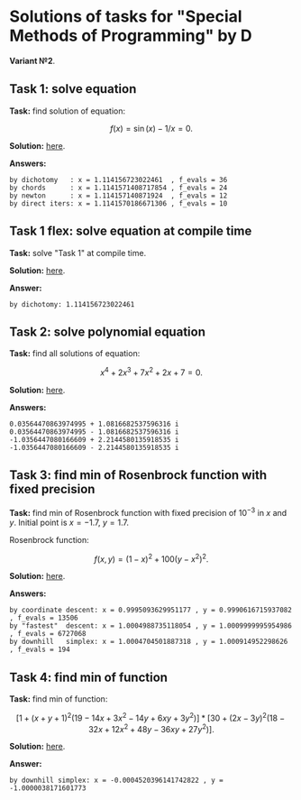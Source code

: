 # Solutions of tasks for "Special Methods of Programming" by D

**Variant №2**.


## Task 1: solve equation
**Task:** find solution of equation:

$$ f(x) = \sin(x) - 1/x = 0 .$$

**Solution:** [here](./task1_solve_equation/src/main.rs).

**Answers:**
```
by dichotomy   : x = 1.114156723022461  , f_evals = 36
by chords      : x = 1.1141571408717854 , f_evals = 24
by newton      : x = 1.114157140871924  , f_evals = 12
by direct iters: x = 1.1141570186671306 , f_evals = 10
```


## Task 1 flex: solve equation at compile time
**Task:** solve "Task 1" at compile time.

**Solution:** [here](./task1_solve_equation_at_compile_time/src/main.rs).

**Answer:**
```
by dichotomy: 1.114156723022461
```


## Task 2: solve polynomial equation
**Task:** find all solutions of equation:

$$ x^4 + 2x^3 + 7x^2 + 2x + 7 = 0 .$$

**Solution:** [here](./task2_solve_polynomial_equation/src/main.rs).

**Answers:**
```
0.03564470863974995 + 1.0816682537596316 i
0.03564470863974995 - 1.0816682537596316 i
-1.0356447080166609 + 2.2144580135918535 i
-1.0356447080166609 - 2.2144580135918535 i
```


## Task 3: find min of Rosenbrock function with fixed precision
**Task:** find min of Rosenbrock function
with fixed precision of $10^{-3}$ in $x$ and $y$.
Initial point is $x=-1.7$, $y=1.7$.

Rosenbrock function:

$$ f(x,y) = (1-x)^2 + 100 (y-x^2)^2 .$$

**Solution:** [here](./task3_find_min_with_fixed_precision/src/main.rs).

**Answers:**
```
by coordinate descent: x = 0.9995093629951177 , y = 0.9990616715937082 , f_evals = 13506
by "fastest"  descent: x = 1.0004988735118054 , y = 1.0009999995954986 , f_evals = 6727068
by downhill   simplex: x = 1.0004704501887318 , y = 1.000914952298626  , f_evals = 194
```


## Task 4: find min of function
**Task:** find min of function:

$$ [1 + (x+y+1)^2 (19-14x+3x^2-14y+6xy+3y^2)] * [30 + (2x-3y)^2 (18-32x+12x^2+48y-36xy+27y^2)] .$$

**Solution:** [here](./task4_find_min/src/main.rs).

**Answer:**
```
by downhill simplex: x = -0.0004520396141742822 , y = -1.0000038171601773
```

